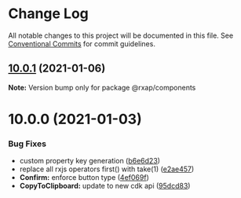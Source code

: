 # Change Log

All notable changes to this project will be documented in this file.
See [Conventional Commits](https://conventionalcommits.org) for commit guidelines.

## [10.0.1](https://gitlab.com/rxap/packages/compare/@rxap/components@10.0.0...@rxap/components@10.0.1) (2021-01-06)

**Note:** Version bump only for package @rxap/components





# 10.0.0 (2021-01-03)


### Bug Fixes

* custom property key generation ([b6e6d23](https://gitlab.com/rxap/packages/commit/b6e6d23215f0b35e0de2d35003b186a3d435b8e4))
* replace all rxjs operators first() with take(1) ([e2ae457](https://gitlab.com/rxap/packages/commit/e2ae45771c8b01f30fc1a00f962e067d610296b7))
* **Confirm:** enforce button type ([4ef069f](https://gitlab.com/rxap/packages/commit/4ef069f7aa97334dea74d3d60d0aab89da033f6a))
* **CopyToClipboard:** update to new cdk api ([95dcd83](https://gitlab.com/rxap/packages/commit/95dcd8320a899cd7279397e5f75be3e369de7329))
